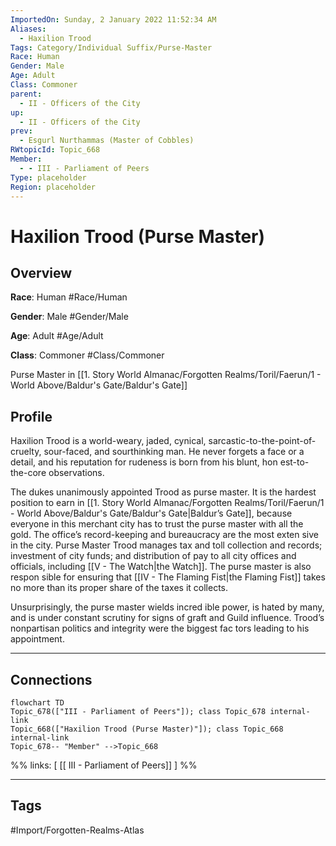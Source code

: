 ```yaml
---
ImportedOn: Sunday, 2 January 2022 11:52:34 AM
Aliases:
  - Haxilion Trood
Tags: Category/Individual Suffix/Purse-Master
Race: Human
Gender: Male
Age: Adult
Class: Commoner
parent:
  - II - Officers of the City
up:
  - II - Officers of the City
prev:
  - Esgurl Nurthammas (Master of Cobbles)
RWtopicId: Topic_668
Member:
  - - III - Parliament of Peers
Type: placeholder
Region: placeholder
---
```

# Haxilion Trood (Purse Master)
## Overview
**Race**: Human
#Race/Human

**Gender**: Male
#Gender/Male

**Age**: Adult
#Age/Adult

**Class**: Commoner
#Class/Commoner

Purse Master in [[1. Story World Almanac/Forgotten Realms/Toril/Faerun/1 - World Above/Baldur's Gate/Baldur's Gate]]

## Profile
Haxilion Trood is a world-weary, jaded, cynical, sarcastic-to-the-point-of-cruelty, sour-faced, and sourthinking man. He never forgets a face or a detail, and his reputation for rudeness is born from his blunt, hon est-to-the-core observations.

The dukes unanimously appointed Trood as purse master. It is the hardest position to earn in [[1. Story World Almanac/Forgotten Realms/Toril/Faerun/1 - World Above/Baldur's Gate/Baldur's Gate|Baldur’s Gate]], because everyone in this merchant city has to trust the purse master with all the gold. The office’s record-keeping and bureaucracy are the most exten sive in the city. Purse Master Trood manages tax and toll collection and records; investment of city funds; and distribution of pay to all city offices and officials, including [[V - The Watch|the Watch]]. The purse master is also respon sible for ensuring that [[IV - The Flaming Fist|the Flaming Fist]] takes no more than its proper share of the taxes it collects.

Unsurprisingly, the purse master wields incred ible power, is hated by many, and is under constant scrutiny for signs of graft and Guild influence. Trood’s nonpartisan politics and integrity were the biggest fac tors leading to his appointment.

---
## Connections
```mermaid
flowchart TD
Topic_678(["III - Parliament of Peers"]); class Topic_678 internal-link
Topic_668(["Haxilion Trood (Purse Master)"]); class Topic_668 internal-link
Topic_678-- "Member" -->Topic_668
```
%%
links: [ [[ III - Parliament of Peers]] ]
%%


---
## Tags
#Import/Forgotten-Realms-Atlas

